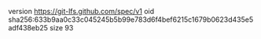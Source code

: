 version https://git-lfs.github.com/spec/v1
oid sha256:633b9aa0c33c045245b5b99e783d6f4bef6215c1679b0623d435e5adf438eb25
size 93
